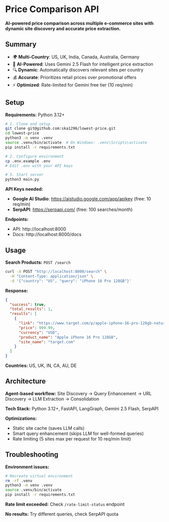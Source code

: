 # Price Comparison API

**AI-powered price comparison across multiple e-commerce sites with dynamic site discovery and accurate price extraction.**

## Summary

- 🌍 **Multi-Country**: US, UK, India, Canada, Australia, Germany
- 🤖 **AI-Powered**: Uses Gemini 2.5 Flash for intelligent price extraction
- 🔍 **Dynamic**: Automatically discovers relevant sites per country
- 💰 **Accurate**: Prioritizes retail prices over promotional offers
- ⚡ **Optimized**: Rate-limited for Gemini free tier (10 req/min)

## Setup

**Requirements:** Python 3.12+

```bash
# 1. Clone and setup
git clone git@github.com:ska1296/lowest-price.git
cd lowest-price
python3 -m venv .venv
source .venv/bin/activate  # On Windows: .venv\Scripts\activate
pip install -r requirements.txt

# 2. Configure environment
cp .env.example .env
# Edit .env with your API keys

# 3. Start server
python3 main.py
```

**API Keys needed:**
- **Google AI Studio**: https://aistudio.google.com/app/apikey (free: 10 req/min)
- **SerpAPI**: https://serpapi.com/ (free: 100 searches/month)

**Endpoints:**
- API: http://localhost:8000
- Docs: http://localhost:8000/docs

## Usage

**Search Products:** `POST /search`
```bash
curl -X POST "http://localhost:8000/search" \
  -H "Content-Type: application/json" \
  -d '{"country": "US", "query": "iPhone 16 Pro 128GB"}'
```

**Response:**
```json
{
  "success": true,
  "total_results": 1,
  "results": [
    {
      "link": "https://www.target.com/p/apple-iphone-16-pro-128gb-natural-titanium/-/A-90539822",
      "price": 999.99,
      "currency": "USD",
      "product_name": "Apple iPhone 16 Pro 128GB",
      "site_name": "target.com"
    }
  ]
}
```

**Countries:** US, UK, IN, CA, AU, DE

## Architecture

**Agent-based workflow:** Site Discovery → Query Enhancement → URL Discovery → LLM Extraction → Consolidation

**Tech Stack:** Python 3.12+, FastAPI, LangGraph, Gemini 2.5 Flash, SerpAPI

**Optimizations:**
- Static site cache (saves LLM calls)
- Smart query enhancement (skips LLM for well-formed queries)
- Rate limiting (5 sites max per request for 10 req/min limit)

## Troubleshooting

**Environment issues:**
```bash
# Recreate virtual environment
rm -rf .venv
python3 -m venv .venv
source .venv/bin/activate
pip install -r requirements.txt
```

**Rate limit exceeded:** Check `/rate-limit-status` endpoint

**No results:** Try different queries, check SerpAPI quota
